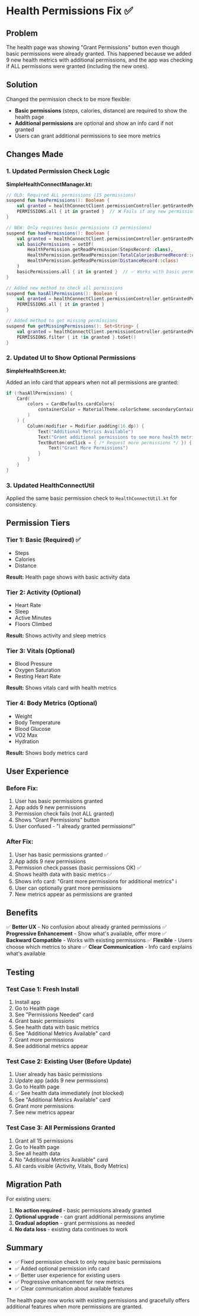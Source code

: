 # Health Permissions Fix ✅

## Problem

The health page was showing "Grant Permissions" button even though basic permissions were already granted. This happened because we added 9 new health metrics with additional permissions, and the app was checking if ALL permissions were granted (including the new ones).

## Solution

Changed the permission check to be more flexible:
- **Basic permissions** (steps, calories, distance) are required to show the health page
- **Additional permissions** are optional and show an info card if not granted
- Users can grant additional permissions to see more metrics

## Changes Made

### 1. Updated Permission Check Logic

**SimpleHealthConnectManager.kt:**
```kotlin
// OLD: Required ALL permissions (15 permissions)
suspend fun hasPermissions(): Boolean {
    val granted = healthConnectClient.permissionController.getGrantedPermissions()
    PERMISSIONS.all { it in granted }  // ❌ Fails if any new permission missing
}

// NEW: Only requires basic permissions (3 permissions)
suspend fun hasPermissions(): Boolean {
    val granted = healthConnectClient.permissionController.getGrantedPermissions()
    val basicPermissions = setOf(
        HealthPermission.getReadPermission(StepsRecord::class),
        HealthPermission.getReadPermission(TotalCaloriesBurnedRecord::class),
        HealthPermission.getReadPermission(DistanceRecord::class)
    )
    basicPermissions.all { it in granted }  // ✅ Works with basic permissions
}

// Added new method to check all permissions
suspend fun hasAllPermissions(): Boolean {
    val granted = healthConnectClient.permissionController.getGrantedPermissions()
    PERMISSIONS.all { it in granted }
}

// Added method to get missing permissions
suspend fun getMissingPermissions(): Set<String> {
    val granted = healthConnectClient.permissionController.getGrantedPermissions()
    PERMISSIONS.filter { it !in granted }.toSet()
}
```

### 2. Updated UI to Show Optional Permissions

**SimpleHealthScreen.kt:**

Added an info card that appears when not all permissions are granted:

```kotlin
if (!hasAllPermissions) {
    Card(
        colors = CardDefaults.cardColors(
            containerColor = MaterialTheme.colorScheme.secondaryContainer
        )
    ) {
        Column(modifier = Modifier.padding(16.dp)) {
            Text("Additional Metrics Available")
            Text("Grant additional permissions to see more health metrics...")
            TextButton(onClick = { /* Request more permissions */ }) {
                Text("Grant More Permissions")
            }
        }
    }
}
```

### 3. Updated HealthConnectUtil

Applied the same basic permission check to `HealthConnectUtil.kt` for consistency.

## Permission Tiers

### Tier 1: Basic (Required) ✅
- Steps
- Calories
- Distance

**Result:** Health page shows with basic activity data

### Tier 2: Activity (Optional)
- Heart Rate
- Sleep
- Active Minutes
- Floors Climbed

**Result:** Shows activity and sleep metrics

### Tier 3: Vitals (Optional)
- Blood Pressure
- Oxygen Saturation
- Resting Heart Rate

**Result:** Shows vitals card with health metrics

### Tier 4: Body Metrics (Optional)
- Weight
- Body Temperature
- Blood Glucose
- VO2 Max
- Hydration

**Result:** Shows body metrics card

## User Experience

### Before Fix:
1. User has basic permissions granted
2. App adds 9 new permissions
3. Permission check fails (not ALL granted)
4. Shows "Grant Permissions" button
5. User confused - "I already granted permissions!"

### After Fix:
1. User has basic permissions granted ✅
2. App adds 9 new permissions
3. Permission check passes (basic permissions OK) ✅
4. Shows health data with basic metrics ✅
5. Shows info card: "Grant more permissions for additional metrics" ℹ️
6. User can optionally grant more permissions
7. New metrics appear as permissions are granted

## Benefits

✅ **Better UX** - No confusion about already granted permissions
✅ **Progressive Enhancement** - Show what's available, offer more
✅ **Backward Compatible** - Works with existing permissions
✅ **Flexible** - Users choose which metrics to share
✅ **Clear Communication** - Info card explains what's available

## Testing

### Test Case 1: Fresh Install
1. Install app
2. Go to Health page
3. See "Permissions Needed" card
4. Grant basic permissions
5. See health data with basic metrics
6. See "Additional Metrics Available" card
7. Grant more permissions
8. See additional metrics appear

### Test Case 2: Existing User (Before Update)
1. User already has basic permissions
2. Update app (adds 9 new permissions)
3. Go to Health page
4. ✅ See health data immediately (not blocked)
5. See "Additional Metrics Available" card
6. Grant more permissions
7. See new metrics appear

### Test Case 3: All Permissions Granted
1. Grant all 15 permissions
2. Go to Health page
3. See all health data
4. No "Additional Metrics Available" card
5. All cards visible (Activity, Vitals, Body Metrics)

## Migration Path

For existing users:
1. **No action required** - basic permissions already granted
2. **Optional upgrade** - can grant additional permissions anytime
3. **Gradual adoption** - grant permissions as needed
4. **No data loss** - existing data continues to work

## Summary

- ✅ Fixed permission check to only require basic permissions
- ✅ Added optional permission info card
- ✅ Better user experience for existing users
- ✅ Progressive enhancement for new metrics
- ✅ Clear communication about available features

The health page now works with existing permissions and gracefully offers additional features when more permissions are granted.

